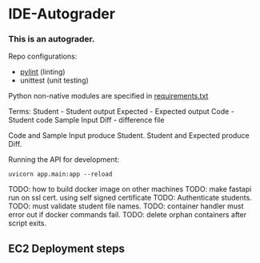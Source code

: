 # IDE-Autograder

### This is an autograder.

Repo configurations:

- [pylint](.pylintrc) (linting)
- unittest (unit testing)

Python non-native modules are specified in [requirements.txt](requirements.txt)

Terms:
Student - Student output
Expected - Expected output
Code - Student code
Sample Input
Diff - difference file

Code and Sample Input produce Student.
Student and Expected produce Diff.

Running the API for development:

```
uvicorn app.main:app --reload
```

TODO: how to build docker image on other machines
TODO: make fastapi run on ssl cert. using self signed certificate
TODO: Authenticate students.
TODO: must validate student file names.
TODO: container handler must error out if docker commands fail.
TODO: delete orphan containers after script exits.

## EC2 Deployment steps
